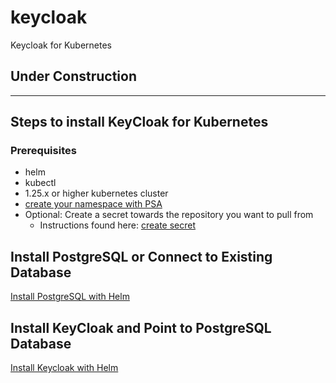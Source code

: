 # keycloak
Keycloak for Kubernetes

## Under Construction
---
## Steps to install KeyCloak for Kubernetes

### Prerequisites
- helm
- kubectl
- 1.25.x or higher kubernetes cluster
- [create your namespace with PSA](/basics/create-namespace.md)
- Optional: Create a secret towards the repository you want to pull from
  - Instructions found here: [create secret](/basics/create-secret.md)

## Install PostgreSQL or Connect to Existing Database
[Install PostgreSQL with Helm](/Helm-Install/postgresql-install.md)

## Install KeyCloak and Point to PostgreSQL Database
[Install Keycloak with Helm](/Helm-Install/keycloak-install.md)